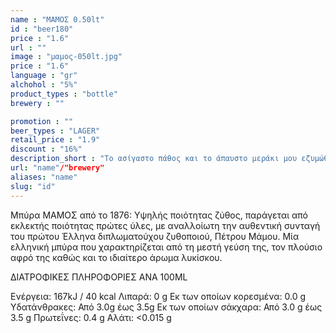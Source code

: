 ```yaml
---
name : "ΜΑΜΟΣ 0.50lt"
id : "beer180"
price : "1.6"
url : ""
image : "μαμος-050lt.jpg"
price : "1.6"
language : "gr"
alchohol : "5%"
product_types : "bottle"
brewery : ""

promotion : ""
beer_types : "LAGER"
retail_price : "1.9"
discount : "16%"
description_short : "To ασίγαστο πάθος και το άπαυστο μεράκι μου εζυμώθηκαν μαζί με τα υψηλής ποιότητος αγνά υλικά και δημιούργησαν τον &quot;ελληνικό υγρό άρτο&quot;, για να τον απολαμβάνουν καθημερινά οι ζυθοπότες και να ευφραίνουν τις καρδιές τους!"
url: "name"/"brewery"
aliases: "name"
slug: "id"
---
```


Μπύρα ΜΑΜΟΣ από το 1876: Υψηλής ποιότητας ζύθος, παράγεται από εκλεκτής ποιότητας πρώτες ύλες, με αναλλοίωτη την αυθεντική συνταγή του πρώτου Έλληνα διπλωματούχου ζυθοποιού, Πέτρου Μάμου. Μία ελληνική μπύρα που χαρακτηρίζεται από τη μεστή γεύση της, τον πλούσιο αφρό της καθώς και το ιδιαίτερο άρωμα λυκίσκου.

ΔΙΑΤΡΟΦΙΚΕΣ ΠΛΗΡΟΦΟΡΙΕΣ
ΑΝΑ 100ML

Ενέργεια: 167kJ / 40 kcal
Λιπαρά: 0 g
Εκ των οποίων κορεσμένα: 0.0 g
Υδατάνθρακες: Από 3.0g έως 3.5g
Εκ των οποίων σάκχαρα: Από 3.0 g έως 3.5 g
Πρωτεΐνες: 0.4 g
Αλάτι: &lt;0.015 g